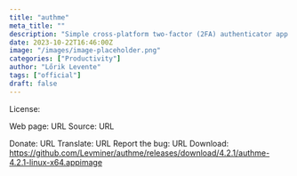 ```yaml
---
title: "authme"
meta_title: ""
description: "Simple cross-platform two-factor (2FA) authenticator app for desktop."
date: 2023-10-22T16:46:00Z
image: "/images/image-placeholder.png"
categories: ["Productivity"]
author: "Lőrik Levente"
tags: ["official"]
draft: false
---
```

License:

Web page: URL
Source: URL

Donate: URL
Translate: URL
Report the bug: URL
Download: https://github.com/Levminer/authme/releases/download/4.2.1/authme-4.2.1-linux-x64.appimage
